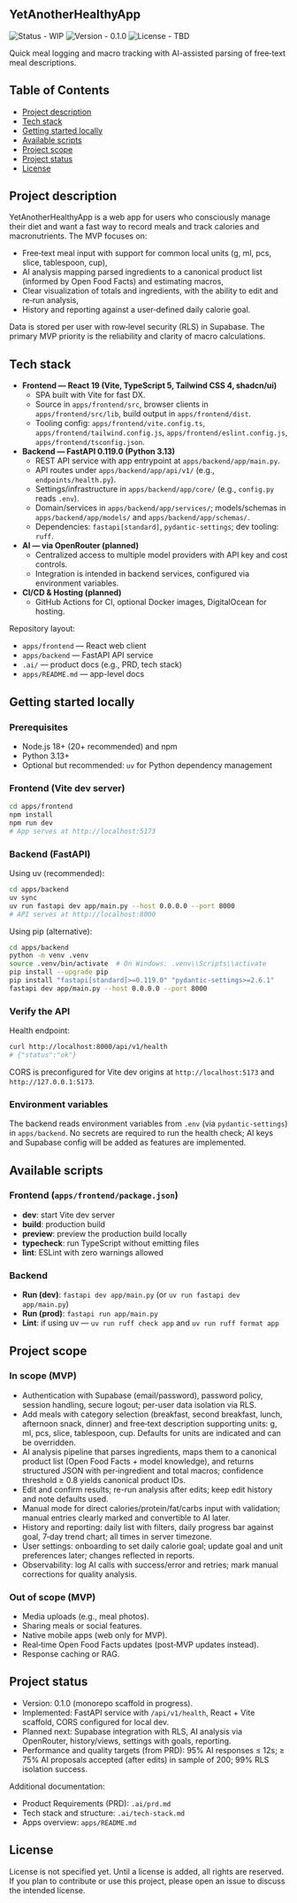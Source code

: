 ## YetAnotherHealthyApp

![Status - WIP](https://img.shields.io/badge/status-WIP-yellow) ![Version - 0.1.0](https://img.shields.io/badge/version-0.1.0-blue) ![License - TBD](https://img.shields.io/badge/license-TBD-lightgrey)

Quick meal logging and macro tracking with AI-assisted parsing of free‑text meal descriptions.

## Table of Contents

- [Project description](#project-description)
- [Tech stack](#tech-stack)
- [Getting started locally](#getting-started-locally)
- [Available scripts](#available-scripts)
- [Project scope](#project-scope)
- [Project status](#project-status)
- [License](#license)

## Project description

YetAnotherHealthyApp is a web app for users who consciously manage their diet and want a fast way to record meals and track calories and macronutrients. The MVP focuses on:

- Free‑text meal input with support for common local units (g, ml, pcs, slice, tablespoon, cup),
- AI analysis mapping parsed ingredients to a canonical product list (informed by Open Food Facts) and estimating macros,
- Clear visualization of totals and ingredients, with the ability to edit and re‑run analysis,
- History and reporting against a user‑defined daily calorie goal.

Data is stored per user with row‑level security (RLS) in Supabase. The primary MVP priority is the reliability and clarity of macro calculations.

## Tech stack

- **Frontend — React 19 (Vite, TypeScript 5, Tailwind CSS 4, shadcn/ui)**
  - SPA built with Vite for fast DX.
  - Source in `apps/frontend/src`, browser clients in `apps/frontend/src/lib`, build output in `apps/frontend/dist`.
  - Tooling config: `apps/frontend/vite.config.ts`, `apps/frontend/tailwind.config.js`, `apps/frontend/eslint.config.js`, `apps/frontend/tsconfig.json`.
- **Backend — FastAPI 0.119.0 (Python 3.13)**
  - REST API service with app entrypoint at `apps/backend/app/main.py`.
  - API routes under `apps/backend/app/api/v1/` (e.g., `endpoints/health.py`).
  - Settings/infrastructure in `apps/backend/app/core/` (e.g., `config.py` reads `.env`).
  - Domain/services in `apps/backend/app/services/`; models/schemas in `apps/backend/app/models/` and `apps/backend/app/schemas/`.
  - Dependencies: `fastapi[standard]`, `pydantic-settings`; dev tooling: `ruff`.
- **AI — via OpenRouter (planned)**
  - Centralized access to multiple model providers with API key and cost controls.
  - Integration is intended in backend services, configured via environment variables.
- **CI/CD & Hosting (planned)**
  - GitHub Actions for CI, optional Docker images, DigitalOcean for hosting.

Repository layout:

- `apps/frontend` — React web client
- `apps/backend` — FastAPI API service
- `.ai/` — product docs (e.g., PRD, tech stack)
- `apps/README.md` — app-level docs

## Getting started locally

### Prerequisites

- Node.js 18+ (20+ recommended) and npm
- Python 3.13+
- Optional but recommended: `uv` for Python dependency management

### Frontend (Vite dev server)

```bash
cd apps/frontend
npm install
npm run dev
# App serves at http://localhost:5173
```

### Backend (FastAPI)

Using uv (recommended):

```bash
cd apps/backend
uv sync
uv run fastapi dev app/main.py --host 0.0.0.0 --port 8000
# API serves at http://localhost:8000
```

Using pip (alternative):

```bash
cd apps/backend
python -m venv .venv
source .venv/bin/activate  # On Windows: .venv\\Scripts\\activate
pip install --upgrade pip
pip install "fastapi[standard]>=0.119.0" "pydantic-settings>=2.6.1"
fastapi dev app/main.py --host 0.0.0.0 --port 8000
```

### Verify the API

Health endpoint:

```bash
curl http://localhost:8000/api/v1/health
# {"status":"ok"}
```

CORS is preconfigured for Vite dev origins at `http://localhost:5173` and `http://127.0.0.1:5173`.

### Environment variables

The backend reads environment variables from `.env` (via `pydantic-settings`) in `apps/backend`.
No secrets are required to run the health check; AI keys and Supabase config will be added as features are implemented.

## Available scripts

### Frontend (`apps/frontend/package.json`)

- **dev**: start Vite dev server
- **build**: production build
- **preview**: preview the production build locally
- **typecheck**: run TypeScript without emitting files
- **lint**: ESLint with zero warnings allowed

### Backend

- **Run (dev)**: `fastapi dev app/main.py` (or `uv run fastapi dev app/main.py`)
- **Run (prod)**: `fastapi run app/main.py`
- **Lint**: if using uv — `uv run ruff check app` and `uv run ruff format app`

## Project scope

### In scope (MVP)

- Authentication with Supabase (email/password), password policy, session handling, secure logout; per-user data isolation via RLS.
- Add meals with category selection (breakfast, second breakfast, lunch, afternoon snack, dinner) and free‑text description supporting units: g, ml, pcs, slice, tablespoon, cup. Defaults for units are indicated and can be overridden.
- AI analysis pipeline that parses ingredients, maps them to a canonical product list (Open Food Facts + model knowledge), and returns structured JSON with per‑ingredient and total macros; confidence threshold ≥ 0.8 yields canonical product IDs.
- Edit and confirm results; re-run analysis after edits; keep edit history and note defaults used.
- Manual mode for direct calories/protein/fat/carbs input with validation; manual entries clearly marked and convertible to AI later.
- History and reporting: daily list with filters, daily progress bar against goal, 7‑day trend chart; all times in server timezone.
- User settings: onboarding to set daily calorie goal; update goal and unit preferences later; changes reflected in reports.
- Observability: log AI calls with success/error and retries; mark manual corrections for quality analysis.

### Out of scope (MVP)

- Media uploads (e.g., meal photos).
- Sharing meals or social features.
- Native mobile apps (web only for MVP).
- Real‑time Open Food Facts updates (post‑MVP updates instead).
- Response caching or RAG.

## Project status

- Version: 0.1.0 (monorepo scaffold in progress).
- Implemented: FastAPI service with `/api/v1/health`, React + Vite scaffold, CORS configured for local dev.
- Planned next: Supabase integration with RLS, AI analysis via OpenRouter, history/views, settings with goals, reporting.
- Performance and quality targets (from PRD): 95% AI responses ≤ 12s; ≥ 75% AI proposals accepted (after edits) in sample of 200; 99% RLS isolation success.

Additional documentation:

- Product Requirements (PRD): `.ai/prd.md`
- Tech stack and structure: `.ai/tech-stack.md`
- Apps overview: `apps/README.md`

## License

License is not specified yet. Until a license is added, all rights are reserved. If you plan to contribute or use this project, please open an issue to discuss the intended license.

